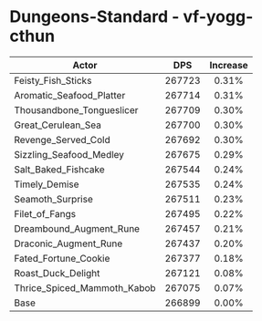 # Dungeons-Standard - vf-yogg-cthun
| Actor | DPS | Increase |
|---|:---:|:---:|
|Feisty_Fish_Sticks|267723|0.31%|
|Aromatic_Seafood_Platter|267714|0.31%|
|Thousandbone_Tongueslicer|267709|0.30%|
|Great_Cerulean_Sea|267700|0.30%|
|Revenge_Served_Cold|267692|0.30%|
|Sizzling_Seafood_Medley|267675|0.29%|
|Salt_Baked_Fishcake|267544|0.24%|
|Timely_Demise|267535|0.24%|
|Seamoth_Surprise|267511|0.23%|
|Filet_of_Fangs|267495|0.22%|
|Dreambound_Augment_Rune|267457|0.21%|
|Draconic_Augment_Rune|267437|0.20%|
|Fated_Fortune_Cookie|267377|0.18%|
|Roast_Duck_Delight|267121|0.08%|
|Thrice_Spiced_Mammoth_Kabob|267075|0.07%|
|Base|266899|0.00%|
